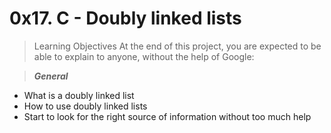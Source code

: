 # 0x17. C - Doubly linked lists

> Learning Objectives
At the end of this project, you are expected to be able to explain to anyone, without the help of Google:

> _**General**_
* What is a doubly linked list
* How to use doubly linked lists
* Start to look for the right source of information without too much help
